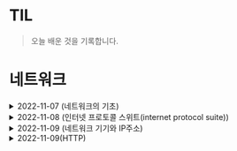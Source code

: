 # TIL

>오늘 배운 것을 기록합니다.

# 네트워크

<details>
  <summary>2022-11-07 (네트워크의 기초)</summary>
<pre>

# 1. 네트워크의 기초
네트워크란 노드(node)와 링크(link)가 서로 연결되어 있거나 연결되어 있지 않은 집합체를 의미합니다.
여기서 노드란 서버, 라우터, 스위치 등 네트워크 장치를 의미하고 링크는 유선 또는 무선을 의미합니다.

## 1-1 네트워크 토폴로지
네트워크를 설계할 때 고려하는 네트워크 토폴로지(network topology)는 노드와 링크가 어떻게 배치되어
있는지에 대한 방식이자 연결 형태를 의미합니다.


* 트리 토폴로지 : 계층형 토폴로지라고 하며 트리 형태로 배치한 네트워크 구성
  * 장점 : 노드의 추가, 삭제가 쉽다
  * 단점 : 특정 노드에 트래픽이 집중될 때 하위 노드에 영향을 끼칠 수 있다

* 버스 토폴로지 : 중앙 통신 회선 하나에 여러 개의 노드가 연결되어 공유하는 네트워크 구성
  * 장점 : 설치 비용이 적고 신뢰성이 우수하다. 중앙 통신 회선에 노드를 추가, 삭제하기 쉽다
  * 단점 : 스푸핑이 가능하다 - LAN상에서 송신부의 패킷을 송신과 관련없는 다른 호스트에 가지 않도록하여 스위치 기능 마비, 속여서 특정 노드에 해당 패킷이 오도록 처리하는 것

* 스타 토폴로지 : 중앙에 있는 노드에 모두 연결된 네트워크 구성
  * 장점 : 노드 추가, 에러 탐지가 쉽고 패킷의 충돌 발생 가능성이 적다
  * 단점 : 중앙 노드에 장애가 발생하면 전체 네트워크를 사용할 수 없고 설치 비용이 고가

* 링(ring)형 토폴로지 : 각각의 노드가 양 옆의 두 노드와 연결하여 전체적으로 고리처럼 하나의 연속된 길을 통해 통신을 하는 망 구성 방식
  * 장점 : 노드 수가 증가되어도 네트워크상의 손실이 거의 없고 충돌 가능성이 적고 노드의 고장 발견이 쉬움
  * 단점 : 네트워크 구성 변경이 어렵고 회선에 장애가 발생하면 전체 네트워크에 영향을 크게 끼침

* 메시(mesh) 토폴로지 : 망형 토폴로지라고도 하며 그물망처럼 연결되어 있는 구조
  * 장점 : 한 단말 장치에 장애가 생겨도 여러 개의 경로가 존재해 네트워크를 계속 사용 가능하고, 트래픽 분산 처리가 가능함
  * 단점 : 노드의 추가가 어렵고 구축 비용과 운용비용이 고가

## 1-2 병목현상
네트워크의 구조라고도 일컫는 토폴로지가 중요한 이유는 병목 현상을 찾을 때 중요한 기준이 되기 때문입니다.

병목(bottleneck)현상은 전체 시스템의 성능이나 용량이 하나의 구성 요소로 인해 제한을 받는 현상을 말합니다.
예를 들어 병의 몸통보다 병의 목 부분 내부 지름이 좁아서 물이 상대적으로 천천히 쏟아지는 것에 비유할 수 있습니다.
서비스에서 이벤트를 열었을 때 트래픽이 많이 생기고 그 트래픽을 잘 관리하지 못하면 병목 현상이 생겨
사용자는 웹사이트로 들어가지 못합니다.

## 1-3 네트워크 분류
네트워크는 규모를 기반으로 분류할 수 있습니다.

![image](https://user-images.githubusercontent.com/105253684/200457389-fb77f813-fa23-4aa6-b830-c8fefd7215a2.png)

* PAN(Personal Area Network) : 개인 네트워크로 약 5m 전후의 인접통신 예를 들어 아이폰과 맥에서 정보를 공유하는 형태
* LAN(Local Area Network) : 근거리 영역 네트워크로 사무실, 학원, 병원 등의 모든 컴퓨터 연결 가능
* MAN(Metropolitan Area Network) : 대도시 영역 네트워크로 일반적으로 도시 및 정부기관이 소유, 관리함
* WAN(Wide Area Network) : 광대역 네트워크로 지역 간 또는 대륙 간의 넓은 지역의 컴퓨터를 연결

</pre>
</details>


<details>
  <summary>2022-11-08 (인터넷 프로토콜 스위트(internet protocol suite))</summary>
<pre>

# 1. 인터넷 프로토콜 스위트(internet protocol suite)
인터넷에서 컴퓨터들이 서로 정보를 주고받는 데 쓰이는 프로토콜의 집합이며, 이를 TCP/IP 4계층 모델로
설명하거나 OSI 7 계층 모델로 설명하기도 합니다.

![image](https://user-images.githubusercontent.com/105253684/200489527-11e9448a-7945-4979-9b19-f5b792372c6c.png)

앞의 그림처럼 TCP/IP 계층과 달리 OSI 계층은 응용(Application)계층을 세 개로 쪼개고 링크 계층을 
데이터 링크 계층, 물리 계층으로 나눠서 표현하는 것이 다르며, 인터넷 계층을 네트워크 계층으로
부른다는 점이 다릅니다.

# 2. OSI 7 계층

* 네트워크 프로토콜이 통신하는 구조를 7개의 계층으로 분리하여 각 계층 간 상호 작동하는 방식을 정해 놓은 것
* 개방된 시스템, 시스템 간의 상호 연결성을 부여하는 표준

## 2-1 계층을 나눈 이유
계층을 나눈 이유는 통신이 일어나는 과정이 단계별로 파악할 수 있기 때문입니다. 흐름을 한눈에볼 수
있고, 사람들이 이해하기 쉽고, 7단계 중 특정한 곳에 이상이 생기면 다른 단계의 장비 및 소프트웨어를
건들이지 않고도 이상이 생긴 단계만 고칠 수 있기 때문입니다.

## 2-2 OSI 7 계층 별 기능

![image](https://user-images.githubusercontent.com/105253684/200478203-9944ff6b-88a9-4aac-b22b-7fa741f00e8b.png)

### 2-2-1 물리계층(Physical layer)
* 전기, 기계적인 신호를 주고받는 역할
* 디지털에서 아날로그 혹은 그 반대로 신호를 변환
* OSI 모델에서 가장 복잡한 계층
* 전송 단위 : 비트(bit)
* 대표적인 장비 : 통신 케이블, 허브, 리피터, 어댑터 등등

### 2-2-2 데이터링크 계층(Data link layer)
* 물리적인 연결을 통해 인접한 두 장치 간의 신뢰성 있는 정보 전송을 담당하는 계층
* 에러 검출, 재전송, 흐름 제어 역할
* Point-To-Point 전송
* MAC 주소를 통해 통신
* 전송 단위 : 프레임(Frame)
* 대표적인 장비 : 스위치, 브릿지, 이더넷 등등

### 2-2-3 네트워크 계층(Network layer)
* 종단 간 주소(IP)를 정하고 경로(Route)를 선택하고 패킷(Packet)을 전달하는 계층
* End-To-End 혹은 Host-To-Host 전송
* 라우팅 기능을 맡고 있으며 목적지까지의 최적경로 알고리즘을 사용
* 전송 단위 : 패킷(Packet)
* 대표적인 장비 : 라우터, L3 스위치, IP공유기

### 2-2-4 전송 계층(Transport layer)
* 종단 간 신뢰성있고 정확한 데이터 전송을 담당하는 계층
* 신뢰성있고 효율적인 데이터 전송을 위해 오류 검출, 복구, 흐름 제어, 중복 검사 등을 수행
* 데이터 전송을 위해 Port번호 사용
* 전송 단위 : TCP-세그먼트(Segment), UDP-데이타그램(Datagram)
* 방화벽이나 프록시 서버가 여기에 해당

### 2-2-5 세션 계층(Session layer)
* 통신 장치 간의 상호작용 및 동기화를 제공하는 계층
* TCP/IP 세션을 만들고 없애는 역할
* 통신을 하기 위한 세션을 확립, 유지, 중단하는 역할
* 연결 세션에서 데이터 교환과 에러 발생 시 복구 관리

### 2-2-6 표현 계층(Presentation layer)
* 데이터를 어떻게 표현할지를 정하는 역할을 하는 계층
* 데이터 인코딩/디코딩, 압축/해제, 암호화/복호화 수행

### 2-2-7 응용 계층(Application layer)
* 사용자와 가장 밀접한 계층으로 인터페이스 역할을하는 계층
* 응용 프로세스 간의 정보 교환을 담당
* 텔넷, 크롬, 이메일, 데이터베이스 관리 등등의 서비스가 여기에 해당

# 3. TCP/IP 4 계층

![image](https://user-images.githubusercontent.com/105253684/200495115-baa6e07b-64a1-40ca-8663-b9cbce6cd960.png)

## 3-1 응용 계층(Application layer)
* FTP, HTTP, SSH, SMTP, DNS 등 응용 프로그램이 사용되는 프로토콜 계층
* 웹 서비스, 이메일 등 서비스를 실질적으로 사람들에게 제공

  * FTP : 장치와 장치 간 파일을 전송하는 데 사용되는 표준 통신 프로토콜
  * SSH : 보안되지 않은 네트워크에서 네트워크 서비스를 안전하게 운영하기 위한 암호화 네트워크 프로토콜
  * HTTP : World Wide Web을 위한 데이터 통신의 기초이자 웹 사이트를 이용하는 데 쓰는 프로토콜
  * SMTP : 전자 메일 전송을 위한 인터넷 표준 통신 프로토콜
  * DNS : 도메인 이름과 IP주소를 매핑해주는 서버

## 3-2 전송 계층(Transport layer)
* 송신자와 수신자를 연결하는 통신 서비스 제공
* 연결 지향 데이터 스트림 지원, 신뢰성, 흐름 제어를 제공
* 응용 계층과 인터넷 계층 사이의 데이터가 전달될 때의 중계 역할로 TCP, UDP 등이 대표적

  * TCP : 패킷 사이의 순서를 보장하고 연결지향 프로토콜을 사용해 신뢰성을 구축하여 수신 여부를 확인 '가상회선 패킷 교환 방식' 사용

![image](https://user-images.githubusercontent.com/105253684/200496386-abe24ee0-2939-425d-80a4-1e40aee48660.png)

  * UDP : 순서를 보장하지 않고 수신 여부를 확인하지 않으며 단순히 데이터만 주는 '데이터그램 패킷 교환 방식' 사용

![image](https://user-images.githubusercontent.com/105253684/200496421-bd0e9a3d-b929-40a7-9e8f-7b7b7ac2503d.png)

### 3-2-1 TCP 연결 성립 과정
TCP는 신뢰성을 확보할 때 '3-웨이 핸드셰이크'라는 작업을 진행

![image](https://user-images.githubusercontent.com/105253684/200496563-3be7ad95-95a9-489a-af07-8adf3733abaa.png)
![image](https://user-images.githubusercontent.com/105253684/200496772-422d5303-d3a1-4af4-8142-e1b669ed81ba.png)

* SYN(Synchronization) 연결 요청 플래그
* ACK(Acknowledgement) 응답 플래그
* ISN(Initial Sequence Numbers) 초기 네트워크 연결 할 때 할당된 32비트 고유 시퀀스 번호

### 3-2-2 TCP 연결 해제 과정
연결을 해제할 땐 '4-웨이 핸드셰이크'과정이 발생

![image](https://user-images.githubusercontent.com/105253684/200497303-08fee5e1-73bd-4561-a1b3-128096471e00.png)
![image](https://user-images.githubusercontent.com/105253684/200497367-6954013f-55b9-4e04-8dd1-074615eaace5.png)

## 3-3 인터넷 계층(Internet layer)
* 장치로부터 받은 네트워크 패킷을 IP주소로 지정된 목적지로 전송하기 위해 사용되는 계층
* IP, ARP, ICMP 등이 있으며 패킷을 수신해야 할 상대의 주소를 지정하여 데이터 전달
* 상대방이 제대로 받았는지에 대해 보장하지 않는 비연결형적인 특징을 가짐

## 3-4 링크 계층(Link layer)
* 전선, 광섬유, 무선 등으로 실질적으로 데이터를 전달하며 장치 간에 신호를 주고받는 '규칙'을 정하는 계층
* 네트워크 접근 계층이라고도 함

</pre>
</details>

<details>
  <summary>2022-11-09 (네트워크 기기와 IP주소)</summary>
<pre>

# 1. 네트워크 기기
네트워크는 여러 개의 네트워크 기기를 기반으로 구축됩니다.
네트워크 기기는 계층별로 처리 범위를 나눌 수 있으며, 상위 계층을 처리하는 기기는 하위 계층을
처리할 수 있지만 그 반대는 불가합니다.

* 응용 계층 : L7스위치
* 인터넷 계층 : 라우터, L3스위치
* 데이터 링크 계층 : L2스위치, 브리지
* 물리 계층 : NIC, 리피터, AP

## 1-1 응용 계층 처리 기기 - L7스위치
스위치는 여러 장비를 연결하고 데이터 통신을 중재하며 목적지가 연결된 포트로만 전기 신호를 보내
데이터를 전송하는 통신 네트워크 장비입니다.
로드밸런서라고도 하며, 서버의 부하를 분산하는 기기입니다. 클라이언트로부터 오는 요청들을 뒤쪽의
여러 서버로 나누는 역할을 하며 시스템이 처리할 수 있는 트래픽 증가를 목표로 합니다.
URL, 서버, 캐시, 쿠키들을 기반으로 트래픽을 분산하며 바이러스, 불필요한 외부 데이터 등을 걸러내는
필터링 기능 또한 가지고 있으며 응용 프로그램 수준의 트래픽 모니터링도 가능합니다.
만약 장애가 발생한 서버가 있다면 이를 트래픽 분산 대상에서 제외해야 하는데, 이는 정기적으로 헬스체크
를 이용해 감시하면서 이루어집니다.

## 1-1-1 L4스위치와 L7스위치 차이
로드밸런서로는 L4스위치도 있습니다. L4스위치는 인터넷 계층을 처리하는 기기로 스트리밍 관련
서비스에서 사용할 수 없으며 메시지를 기반으로 ㅗ인식하지 못하고  IP와 포트를 기반으로(특히 포트)
트래픽을 분산합니다.

## 1-2 인터넷 계층 처리 기기(라우터, L3스위치)
인터넷 계층을 처리하는 기기로는 라우터, L3스위치가 있습니다.

### 1-2-1 라우터
여러 개의 네트워크를 연결, 분할, 구분시켜주는 역할을 하며 "다른 네트워크에 존재하는 장치끼리
서로 데이터를 주고받을 때 패킷 소모를 최소화하고 경로를 최적화하여 최소 경로로 패킷을 포워딩"
하는 라우팅 장비입니다.

## 1-2-2 L3스위치
L2스위치의 기능과 라우팅 기능을 갖춘 장비를 말합니다. L3스위치를 라우터라고 해도 무방합니다.
라우터는 소프트웨어 기반의 라우팅과 하드웨어 기반의 라우팅을 하는 것으로 나눠지고 하드웨어
기반의 라우팅을 담당하는 장치를 L3스위치라고 합니다.

## 1-3 데이터 링크 계층 처리 기기
데이터 링크 계층을 처리하는 기기로는 L2스위치와 브리지가 있습니다.

### 1-3-1 L2스위치
장치들의 MAC 주소를 MAC주소 테이블을 통해 관리하며, 연결된 장치로부터 패킷이 왔을 때 패킷
전송을 담당합니다. 단순히 패킷의 MAC주소를 읽어 스위칭하는 역할을 하며 목적지가 MAC 주소
테이블에 없다면 전체 포트에 전당하고 MAC주소 테이블의 주소는 일정 시간 이후 삭제하는 기능
도 있습니다.

### 1-3-2 브리지(bridge)
두 개의 근거리 통신망(LAN)을 상호 접속할 수 있도록 하는 통신망 연결 장치로, 포트와 포트
사이의 다리 역할을 하며 장치에서 받아온 MAC주소를 MAC주소 테이블로 관리합니다.

## 1-4 물리 계층 처리 기기
물리 계층을 처리하는 기기는 NIC, 리피터, AP가 있습니다.

### 1-4-1 NIC
LAN 카드라고 하는 네트워크 인터페이스 카드(NIC, Network Interface Card)는 2대 이상의
컴퓨터 네트워크를 구성하는 데 사용하며, 네트워크와 빠른 속도로 데이터를 송수신 할 수 있
도록 컴퓨터 내에 설치하는 확장 카드입니다.

### 1-4-2 리피터
들어오는 약해진 신호 정도를 증폭하여 다른 쪽으로 전달하는 장치를 말합니다. 이를 통해 패킷이
더 멀리 갈 수 있지만, 광케이블이 보급됨에 따라 현재는 잘 쓰이지 않는 장치입니다.

### 1-4-3 AP(Access Point)
패킷을 복사하는 기기로 유선 LAN을 연결한 후 다른 장치에서 무선 LAN기술을 사용하여 무선 네트워크
연결을 할 수 있습니다.

# 2. IP주소
인터넷 계층에 IP주소를 쓰는데 IP주소에 대해 조금 더 자세히 알아보겠습니다.

## 2-1 ARP(Address Resolution Protocol)
컴퓨터 간의 통신은 흔히들 IP 주소 기반으로 통신한다고 알고 있지만 정확히는 IP주소에서
ARP를 통해 MAC 주소를 찾아 MAC 주소 기반으로 통신합니다.

ARP란 IP주소로부터 MAC 주소를 구하는 IP와 MAC 주소의 다리 역할을 하는 프로토콜입니다.
ARP를 통해 IP 주소를 실제 주소인 MAC 주소로 변환하고 그 반대로 RARP를 통해 MAC 주소를
가상 주소인 IP주소로 변환하기도 합니다.

## 2-2 홉바이홉(hop by hop) 통신
IP주소를 통해 통신하는 과정을 홉바이홉 통신이라고 합니다.
홉이란 영어 뜻 자체로는 건너뛰는 모습을 의미합니다. 이는 통신망에서 각 패킷이 여러 개의
라우터를 건너가는 모습을 비유적으로 표현한 것입니다. 각각의 라우터에 있는 라우팅 테이블의
IP를 기반으로 패킷을 전달하고 다시 전달해나갑니다.

## 2-3 IP 주소 체계
IP 주소는 IPv4와 IPv6로 나뉩니다. IPㅍ4sms 32비트를 8비트 단위로 점을 찍어 표기하며,
123.45.67.89 같은 방식으로 IP 주소를 나타냅니다. IPv6는 64비트를 16비트 단위로 점을
찍어 표기하며, 2001:db8::ff00:42:8329 같은 방식으로 IP 주소를 나타냅니다.

추세는 IPv6로 가고 있지만 현재 가장 많이 쓰이는 주소 체계는 IPv4이며 이후에 설명할 때
도 IPv4를 기준으로 설명합니다.

### 2-3-1 클래스 기반 할당 방식
IP 주소 체계는 과거를 거쳐 발전해오고 있으며 처음에는 A, B, C, D, E 다섯 개의 클래스로
구분하는 클래스 기반 할당 방식(CIDR)을 썼습니다. 클래스 A, B, C는 일대일 통신으로 사용
되고 클래스 D는 멀티캐스트 통신, 클래스 E는 앞으로 사용할 예비용으로 쓰는 방식입니다.

## 2-4 DHCP(Dynamic Host Configuration Protocol)
IP 주소 및 기타 통신 매개변수를 자동으로 할당하기 위한 네트워크 관리 프로토콜입니다.
이 기술을 통해 네트워크 장치의 IP주소를 수동으로 설정할 필요 없이 인터넷에 접속할 때마다 자동으로
IP주소를 할당할 수 있습니다.

많은 라우터와 게이트웨이 장비에 DHCP 기능이 있으며 이를 통해 대부분의 가정용 네트워크에서 IP
주소를 할당합니다.

* 게이트웨이 : 서로 다른 통신망, 프로토콜을 사용하는 네트워크 간의 통신을 가능하게 하는 관문
역할을 하는 컴퓨터나 소프트웨어를 두루 일컫는 용어입니다.

## 2-5 NAT(Network Address Translation)
패킷이 라우팅 장치를 통해 전송되는 동안 패킷의 IP 주소 정보를 수정하여 IP 주소를 다른 주소로
매핑하는 방법입니다. IPv4 주소 체계만으로는 많은 주소들을 모두 감당하지 못하는 단점이 있는데,
NAT로 공인 IP와 사설 IP로 나눠서 많은 주소를 처리합니다.

### 2-5-1 NAT의 장,단점

* 장점 : 내부 네트워크에서 사용하는 IP 주소와 외부에 드러나는 IP 주소를 다르게 유지할 수 있기
때문에 내부 네트워크에 대한 어느 정도의 보안이 가능해집니다.

* 단점 : 여러 명이 동시에 인터넷을 접속하게 되므로 실제로 접속하는 호스트 숫자에 따라서 접속
속도가 느려질 수 있다는 단점이 있습니다.

</pre>
</details>

<details>
  <summary>2022-11-09(HTTP)</summary>
<pre>

# 1. HTTP(hypertext transfer protocol)
기본적으로 HTTP는 전송 계층 위에 있는 응용 계층으로서 웹 서비스 통신에 사용됩니다.

## 1-1 HTTP/1.0
기본적으로 한 연결당 하나의 요청을 처리하도록 설계되었습니다. 이는 RTT 증가를 불러오게 되었습니다.

* RTT : 패킷이 목적지에 도달하고 나서 다시 출발지로 돌아오기까지 걸리는 시간이며 패킷 왕복 시간

### 1-1-1 RTT 증가 해결 방법
매번 연결할 때마다 RTT가 증가하니 서버에 부담이 많이 가고 사용자 응답 시간이 길어져 이를 해결하기
위해 이미지 스플리팅, 코드 압축, 이미지 Base64 인코딩을 사용하곤 했습니다.

* 이미지 스플리팅 : 이미지가 합쳐 있는 하나의 이미지를 다운로드받고 background-image의 position
을 이용해 이미지를 표기하는 방법
* 코드 압축 : 개행 문자, 빈칸을 없애 코드의 크기를 최소화하는 방법
* 이미지 Base64 인코딩 : 이미지 파일을 64진법으로 이루어진 문자열로 인코딩하는 방법

## 1-2 HTTP/1.1
매번 TCP연결을 하는 것이 아닌 한 번 TCP 초기화를 한 후 keep-alive라는 옵션으로 여러 개의 파일을
송수신할 수 있게 바뀌었습니다.
한 번 TCP 3-웨이 핸드셰이크 발생 이후 그 다음부터 발생하지 않습니다. 하지만 문서안에 포함된 다수의
리소스(이미지, css파일, script 파일)를 처리하려면 요청할 리소스 개수에 비례해서 대기 시간이 길어지
는 단점이 있습니다.

### 1-2-1 단점
HTTP/1.1의 헤더에는 쿠키 등 많은 메타데이터가 들어 있고 압축이 되지 않아 무거운 헤더 구조를 가졌
습니다.

## 1-3 HTTP/2
HTTP/1.x 보다 지연시간을 줄이고 응답 시간을 더 빠르게 할 수 있으며 멀티플렉싱, 헤더 압축, 서버 푸시
, 요청의 우선순위 처리를 지원하는 프로토콜입니다.

* 멀티플렉싱 : 여러 개의 스트림을 사용하여 송수신한다는 것
  * 스트림(stream) : 시간이 지남에 따라 사용할 수 있게 되는 일련의 데이터 요소를 가리키는 데이터 흐름
* 헤더압축 : 허프만 코딩 압축 알고리즘을 사용하는 HPACK 압축 형식을 가짐.
  * 허프만 코딩 : 문자열을 문자 단위로 쪼개 빈도수를 세어 빈도가 높은 정보는 적은 비트 수, 빈도가
  낮은 정보는 많은 비트 수로 표현해 전체 데이터의 표현에 필요한 비트양을 줄이는 원리
* 서버 푸시 : 클라이언트 요청 없이 서버가 바로 리소스를 푸시할 수 있음

## 1-4 HTTPS
HTTP/2 는 HTTPS 위에서 동작합니다. HTTPS는 응용 계층과 전송 계층 사이에 신뢰 계층인 SSL/TLS 계층을
넣은 신뢰할 수 있는 HTTP 요청을 말합니다. 이를 통해 '통신을 암호화'합니다.

### 1-4-1 SSL/TLS
SSL은 1.0부터 시작해 SSL 2.0, SSL 3.0 ... TLS 1.3까지 버전이 올라가며 마지막으로 TLS로 명칭이
변경되었으나, 보통 이를 합쳐 SSL/TLS로 많이 부릅니다.
SSL/TLS 는 전송 계층에서 보안을 제공하는 프로토콜입니다. 서버가 통신할 때 SSL/TLS를 통해 제3자가
메시지를 도청하거나 변조하지 못하도록 합니다.

### 1-4-2 HTTPS 구축 방법
HTTPS 구축 방법은 크게 세 가지입니다.

1. 직접 CA에서 구매한 인증키를 기반으로 HTTPS 서비스를 구축
2. 서버 앞단의 HTTPS를 제공하는 로드밸런서를 둠
3. 서버 앞단에 HTTPS를 제공하는 CDN을 둬서 구축

## 1-5 HTTP/3
TCP위에서 돌아가는 HTTP/2와는 달리 HTTP/3은 QUIC라는 계층 위에서 돌아가며, TCP 기반이 아닌 UDP
기반으로 돌아갑니다.
또한, HTTP/2에서 장점이었던 멀티플렉싱을 가지고 있으며 초기 연결 설정 시 지연 시간 감소라는 장점이
있습니다.

### 1-5-1 초기 연결 설정 시 지연 시간 감소
QUIC는 TCP를 사용하지 않기 때문에 통신을 시작할 때 번거로운 3-웨이 핸드셰이크 과정을 거치지 않아도
됩니다.






</pre>
</details>
